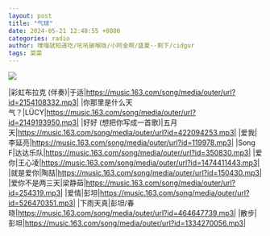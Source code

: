 ```yaml
---
layout: post
title: "气球"
date: 2024-05-21 12:48:55 +0800
categories: radio
author: 噗嗤就知道吃/吼吼破喉咙/小阿金啊/盛夏--剩下/cidgur
tags: 菜菜
---
```

![]({{site.baseurl}}/images/cover_20240521.jpg)

|彩虹布拉克 (伴奏)|于适|https://music.163.com/song/media/outer/url?id=2154108332.mp3|
|你那里是什么天气？|LÜCY|https://music.163.com/song/media/outer/url?id=2149193950.mp3|
|好好 (想把你写成一首歌)|五月天|https://music.163.com/song/media/outer/url?id=422094253.mp3|
|爱我|李延亮|https://music.163.com/song/media/outer/url?id=119978.mp3|
|Song F|达达乐队|https://music.163.com/song/media/outer/url?id=350830.mp3|
|爱你|王心凌|https://music.163.com/song/media/outer/url?id=1474411443.mp3|
|就是爱你|陶喆|https://music.163.com/song/media/outer/url?id=150430.mp3|
|爱你不是两三天|梁静茹|https://music.163.com/song/media/outer/url?id=254319.mp3|
|爱情|彭坦|https://music.163.com/song/media/outer/url?id=526470351.mp3|
|下雨天真|彭坦/春晓|https://music.163.com/song/media/outer/url?id=464647739.mp3|
|散步|彭坦|https://music.163.com/song/media/outer/url?id=1334270056.mp3|

